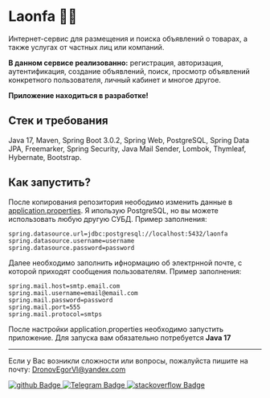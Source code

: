 # Laonfa 🧑‍💻
Интернет-сервис для размещения и поиска объявлений о товарах, а также услугах от частных лиц или компаний. 

**В данном сервисе реализованно:** регистрация, 
авторизация, аутентификация, создание объявлений, поиск, просмотр объявлений конкретного пользователя, личный кабинет и многое другое.

**Приложение находиться в разработке!**

## Стек и требования

Java 17, Maven, Spring Boot 3.0.2, Spring Web, PostgreSQL, Spring Data JPA, Freemarker, Spring Security, Java Mail Sender, Lombok, Thymleaf, Hybernate, Bootstrap.

## Как запустить?
После копирования репозитория неободимо изменить данные в [application.properties](https://github.com/dSofarts/laonfa/blob/main/src/main/resources/application.properties).
Я ипользую PostgreSQL, но вы можете использовать любую другую СУБД. Пример заполнения:
    
    spring.datasource.url=jdbc:postgresql://localhost:5432/laonfa
    spring.datasource.username=username
    spring.datasource.password=password

Далее необходимо заполнить ифнормацию об электрнной почте, с которой приходят сообщения пользователям. Пример заполнения: 

    spring.mail.host=smtp.email.com
    spring.mail.username=email@email.com
    spring.mail.password=password
    spring.mail.port=555
    spring.mail.protocol=smtps
    
После настройки application.properties необходимо запустить приложение. Для запуска вам обязательно потребуется **Java 17** 

---

Если у Вас возникли сложности или вопросы, пожалуйста пишите на почту: [DronovEgorVl@yandex.com](mailto:DronovEgorVl@yandex.com)
<div id="badges">
  <a href="https://github.com/dSofarts">
    <img src="https://img.shields.io/badge/dSofarts-161b22?style=for-the-badge&logo=github&logoColor=white" alt="github Badge"/>
  </a>
  <a href="https://t.me/psvmger/">
    <img src="https://img.shields.io/badge/Telegram-blue?style=for-the-badge&logo=Telegram&logoColor=white" alt="Telegram Badge"/>
  </a>
  <a href="https://stackoverflow.com/users/20419526/dsofarts">
    <img src="https://img.shields.io/badge/stackoverflow-f2740d?style=for-the-badge&logo=stackoverflow&logoColor=white" alt="stackoverflow Badge"/>
  </a>
</div>

